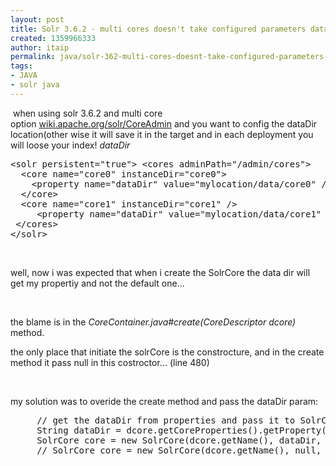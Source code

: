 ```yaml
---
layout: post
title: Solr 3.6.2 - multi cores doesn't take configured parameters dataDir
created: 1359966333
author: itaip
permalink: java/solr-362-multi-cores-doesnt-take-configured-parameters-datadir
tags:
- JAVA
- solr java
---
```

<p>&nbsp;when using solr 3.6.2 and multi core option&nbsp;<a href="http://wiki.apache.org/solr/CoreAdmin">wiki.apache.org/solr/CoreAdmin</a>&nbsp;and you want to config the dataDir location(other wise it will save it in the target and in each deployment you will loose your index! <em>dataDir&nbsp;</em></p>
<pre class="brush: xhtml;" title="code">
&lt;solr persistent=&quot;true&quot;&gt; &lt;cores adminPath=&quot;/admin/cores&quot;&gt;
  &lt;core name=&quot;core0&quot; instanceDir=&quot;core0&quot;&gt;
    &lt;property name=&quot;dataDir&quot; value=&quot;mylocation/data/core0&quot; /&gt;
  &lt;/core&gt;
  &lt;core name=&quot;core1&quot; instanceDir=&quot;core1&quot; /&gt;
     &lt;property name=&quot;dataDir&quot; value=&quot;mylocation/data/core1&quot; /&gt;
 &lt;/cores&gt;
&lt;/solr&gt;</pre>
<p>&nbsp;</p>
<p>well, now i was expected that when i create the SolrCore the data dir will get my propertiy and not the default one...</p>
<p>&nbsp;</p>
<p>the blame is in the <em>CoreContainer.java#create(CoreDescriptor dcore)</em> method.</p>
<p>the only place that initiate the solrCore is the constrocture, and in the create method it pass null in this costroctor... (line 480)</p>
<p>&nbsp;</p>
<p>my solution was to overide the create method and pass the dataDir param:</p>
<pre class="brush: java;" title="code">
     // get the dataDir from properties and pass it to SolrCore (this is the bug!!!)
     String dataDir = dcore.getCoreProperties().getProperty(CoreAdminParams.DATA_DIR, null);
     SolrCore core = new SolrCore(dcore.getName(), dataDir, config, schema, dcore);
     // SolrCore core = new SolrCore(dcore.getName(), null, config, schema, dcore);</pre>
<p>&nbsp;</p>
<p>&nbsp;</p>
<p>&nbsp;</p>
<p>&nbsp;</p>
